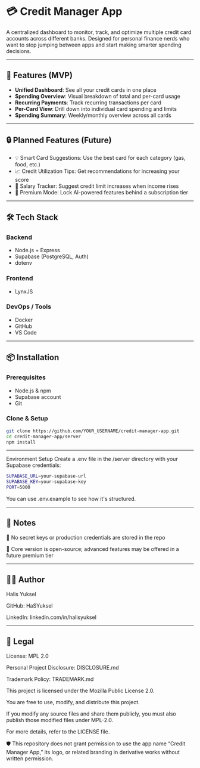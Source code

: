 # 💳 Credit Manager App

A centralized dashboard to monitor, track, and optimize multiple credit card accounts across different banks. Designed for personal finance nerds who want to stop jumping between apps and start making smarter spending decisions.

---

## 🚀 Features (MVP)

- **Unified Dashboard**: See all your credit cards in one place
- **Spending Overview**: Visual breakdown of total and per-card usage
- **Recurring Payments**: Track recurring transactions per card
- **Per-Card View**: Drill down into individual card spending and limits
- **Spending Summary**: Weekly/monthly overview across all cards

---

## 🔒 Planned Features (Future)

- 💡 Smart Card Suggestions: Use the best card for each category (gas, food, etc.)
- 📈 Credit Utilization Tips: Get recommendations for increasing your score
- 💼 Salary Tracker: Suggest credit limit increases when income rises
- 🔐 Premium Mode: Lock AI-powered features behind a subscription tier

---

## 🛠️ Tech Stack

### Backend
- Node.js + Express
- Supabase (PostgreSQL, Auth)
- dotenv

### Frontend
- LynxJS

### DevOps / Tools
- Docker
- GitHub
- VS Code

---

## 📦 Installation

### Prerequisites
- Node.js & npm
- Supabase account
- Git

### Clone & Setup

```bash
git clone https://github.com/YOUR_USERNAME/credit-manager-app.git
cd credit-manager-app/server
npm install
 ```
---

Environment Setup
Create a .env file in the /server directory with your Supabase credentials:

```bash
SUPABASE_URL=your-supabase-url
SUPABASE_KEY=your-supabase-key
PORT=5000
```

You can use .env.example to see how it's structured.

---

## 📌 Notes

🔐 No secret keys or production credentials are stored in the repo

🧩 Core version is open-source; advanced features may be offered in a future premium tier

---

## 👨‍💻 Author
Halis Yuksel

GitHub: HaSYuksel

LinkedIn: linkedin.com/in/halisyuksel

---

## 📄 Legal
License: MPL 2.0

Personal Project Disclosure: DISCLOSURE.md

Trademark Policy: TRADEMARK.md

This project is licensed under the Mozilla Public License 2.0.

You are free to use, modify, and distribute this project.

If you modify any source files and share them publicly, you must also publish those modified files under MPL-2.0.

For more details, refer to the LICENSE file.

🛡️ This repository does not grant permission to use the app name “Credit Manager App,” its logo, or related branding in derivative works without written permission.
